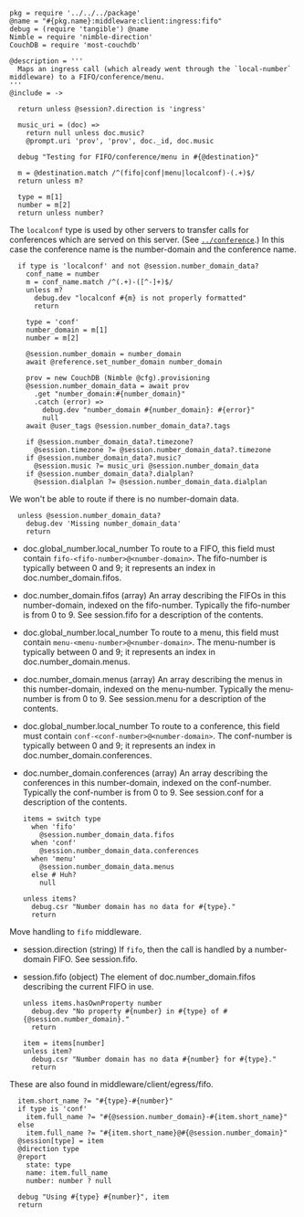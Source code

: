     pkg = require '../../../package'
    @name = "#{pkg.name}:middleware:client:ingress:fifo"
    debug = (require 'tangible') @name
    Nimble = require 'nimble-direction'
    CouchDB = require 'most-couchdb'

    @description = '''
      Maps an ingress call (which already went through the `local-number` middleware) to a FIFO/conference/menu.
    '''
    @include = ->

      return unless @session?.direction is 'ingress'

      music_uri = (doc) =>
        return null unless doc.music?
        @prompt.uri 'prov', 'prov', doc._id, doc.music

      debug "Testing for FIFO/conference/menu in #{@destination}"

      m = @destination.match /^(fifo|conf|menu|localconf)-(.+)$/
      return unless m?

      type = m[1]
      number = m[2]
      return unless number?

The `localconf` type is used by other servers to transfer calls for conferences which are served on this server. (See [`../conference`](../conference.coffee.md).)
In this case the conference name is the number-domain and the conference name.

      if type is 'localconf' and not @session.number_domain_data?
        conf_name = number
        m = conf_name.match /^(.+)-([^-]+)$/
        unless m?
          debug.dev "localconf #{m} is not properly formatted"
          return

        type = 'conf'
        number_domain = m[1]
        number = m[2]

        @session.number_domain = number_domain
        await @reference.set_number_domain number_domain

        prov = new CouchDB (Nimble @cfg).provisioning
        @session.number_domain_data = await prov
          .get "number_domain:#{number_domain}"
          .catch (error) =>
            debug.dev "number_domain #{number_domain}: #{error}"
            null
        await @user_tags @session.number_domain_data?.tags

        if @session.number_domain_data?.timezone?
          @session.timezone ?= @session.number_domain_data?.timezone
        if @session.number_domain_data?.music?
          @session.music ?= music_uri @session.number_domain_data
        if @session.number_domain_data?.dialplan?
          @session.dialplan ?= @session.number_domain_data.dialplan

We won't be able to route if there is no number-domain data.

      unless @session.number_domain_data?
        debug.dev 'Missing number_domain_data'
        return

* doc.global_number.local_number To route to a FIFO, this field must contain `fifo-<fifo-number>@<number-domain>`. The fifo-number is typically between 0 and 9; it represents an index in doc.number_domain.fifos.
* doc.number_domain.fifos (array) An array describing the FIFOs in this number-domain, indexed on the fifo-number. Typically the fifo-number is from 0 to 9. See session.fifo for a description of the contents.
* doc.global_number.local_number To route to a menu, this field must contain `menu-<menu-number>@<number-domain>`. The menu-number is typically between 0 and 9; it represents an index in doc.number_domain.menus.
* doc.number_domain.menus (array) An array describing the menus in this number-domain, indexed on the menu-number. Typically the menu-number is from 0 to 9. See session.menu for a description of the contents.
* doc.global_number.local_number To route to a conference, this field must contain `conf-<conf-number>@<number-domain>`. The conf-number is typically between 0 and 9; it represents an index in doc.number_domain.conferences.
* doc.number_domain.conferences (array) An array describing the conferences in this number-domain, indexed on the conf-number. Typically the conf-number is from 0 to 9. See session.conf for a description of the contents.

      items = switch type
        when 'fifo'
          @session.number_domain_data.fifos
        when 'conf'
          @session.number_domain_data.conferences
        when 'menu'
          @session.number_domain_data.menus
        else # Huh?
          null

      unless items?
        debug.csr "Number domain has no data for #{type}."
        return

Move handling to `fifo` middleware.

* session.direction (string) If `fifo`, then the call is handled by a number-domain FIFO. See session.fifo.
* session.fifo (object) The element of doc.number_domain.fifos describing the current FIFO in use.

      unless items.hasOwnProperty number
        debug.dev "No property #{number} in #{type} of #{@session.number_domain}."
        return

      item = items[number]
      unless item?
        debug.csr "Number domain has no data #{number} for #{type}."
        return

These are also found in middleware/client/egress/fifo.

      item.short_name ?= "#{type}-#{number}"
      if type is 'conf'
        item.full_name ?= "#{@session.number_domain}-#{item.short_name}"
      else
        item.full_name ?= "#{item.short_name}@#{@session.number_domain}"
      @session[type] = item
      @direction type
      @report
        state: type
        name: item.full_name
        number: number ? null

      debug "Using #{type} #{number}", item
      return
